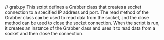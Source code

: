 // grab.py
This script defines a Grabber class that creates a socket connection to a specified IP address and port. The read method of the Grabber class can be used to read data from the socket, and the close method can be used to close the socket connection. When the script is run, it creates an instance of the Grabber class and uses it to read data from a socket and then close the connection.
